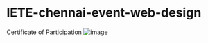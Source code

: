 # IETE-chennai-event-web-design

Certificate of Participation
![image](https://github.com/user-attachments/assets/d20b829d-b879-424c-b6e8-55486c7bf328)

